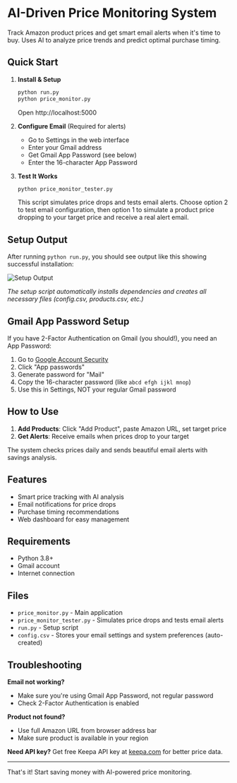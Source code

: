 # AI-Driven Price Monitoring System

Track Amazon product prices and get smart email alerts when it's time to buy. Uses AI to analyze price trends and predict optimal purchase timing.

## Quick Start

1. **Install & Setup**
   ```bash
   python run.py
   python price_monitor.py
   ```
   Open http://localhost:5000

2. **Configure Email** (Required for alerts)
   - Go to Settings in the web interface
   - Enter your Gmail address
   - Get Gmail App Password (see below)
   - Enter the 16-character App Password

3. **Test It Works**
   ```bash
   python price_monitor_tester.py
   ```
   This script simulates price drops and tests email alerts. Choose option 2 to test email configuration, then option 1 to simulate a product price dropping to your target price and receive a real alert email.

## Setup Output

After running `python run.py`, you should see output like this showing successful installation:

![Setup Output](https://i.imgur.com/DqyyeKb.png)

*The setup script automatically installs dependencies and creates all necessary files (config.csv, products.csv, etc.)*

## Gmail App Password Setup

If you have 2-Factor Authentication on Gmail (you should!), you need an App Password:

1. Go to [Google Account Security](https://myaccount.google.com/security)
2. Click "App passwords" 
3. Generate password for "Mail"
4. Copy the 16-character password (like `abcd efgh ijkl mnop`)
5. Use this in Settings, NOT your regular Gmail password

## How to Use

1. **Add Products**: Click "Add Product", paste Amazon URL, set target price
2. **Get Alerts**: Receive emails when prices drop to your target

The system checks prices daily and sends beautiful email alerts with savings analysis.

## Features

- Smart price tracking with AI analysis
- Email notifications for price drops
- Purchase timing recommendations
- Web dashboard for easy management

## Requirements

- Python 3.8+
- Gmail account
- Internet connection

## Files

- `price_monitor.py` - Main application
- `price_monitor_tester.py` - Simulates price drops and tests email alerts
- `run.py` - Setup script
- `config.csv` - Stores your email settings and system preferences (auto-created)

## Troubleshooting

**Email not working?**
- Make sure you're using Gmail App Password, not regular password
- Check 2-Factor Authentication is enabled

**Product not found?**
- Use full Amazon URL from browser address bar
- Make sure product is available in your region

**Need API key?** Get free Keepa API key at [keepa.com](https://keepa.com/#!api) for better price data.

---

That's it! Start saving money with AI-powered price monitoring.
